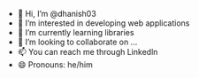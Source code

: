 - 👋 Hi, I’m @dhanish03
- 👀 I’m interested in developing web applications
- 🌱 I’m currently learning libraries
- 💞️ I’m looking to collaborate on ...
- 📫 You can reach me through Linkedln
- 😄 Pronouns: he/him

<!---
dhanish03/dhanish03 is a ✨ special ✨ repository because its `README.md` (this file) appears on your GitHub profile.
You can click the Preview link to take a look at your changes.
--->
